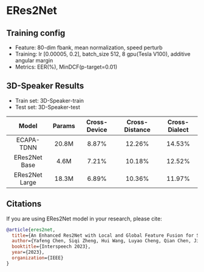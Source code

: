 # ERes2Net

## Training config
- Feature: 80-dim fbank, mean normalization, speed perturb
- Training: lr [0.00005, 0.2], batch_size 512, 8 gpu(Tesla V100), additive angular margin
- Metrics: EER(%), MinDCF(p-target=0.01)

## 3D-Speaker Results
- Train set: 3D-Speaker-train
- Test set: 3D-Speaker-test

| Model | Params | Cross-Device | Cross-Distance | Cross-Dialect |
|:-----:|:------:| :------:|:------:|:------:|
| ECAPA-TDNN | 20.8M | 8.87% | 12.26% | 14.53% |
| ERes2Net Base | 4.6M | 7.21% | 10.18% | 12.52% |
| ERes2Net Large | 18.3M | 6.89% | 10.36% | 11.97% |

## Citations
If you are using ERes2Net model in your research, please cite: 
```BibTeX
@article{eres2net,
  title={An Enhanced Res2Net with Local and Global Feature Fusion for Speaker Verification},
  author={Yafeng Chen, Siqi Zheng, Hui Wang, Luyao Cheng, Qian Chen, Jiajun Qi},
  booktitle={Interspeech 2023},
  year={2023},
  organization={IEEE}
}
```
